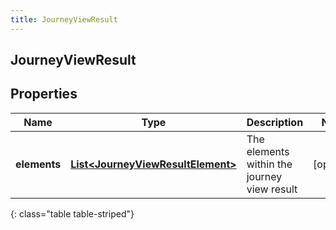 ```yaml
---
title: JourneyViewResult
---
```

## JourneyViewResult


## Properties

| Name | Type | Description | Notes |
| ------------ | ------------- | ------------- | ------------- |
| **elements** | <!----><!---->[**List&lt;JourneyViewResultElement&gt;**](JourneyViewResultElement.html)<!----> | The elements within the journey view result |  [optional] |
{: class="table table-striped"}



